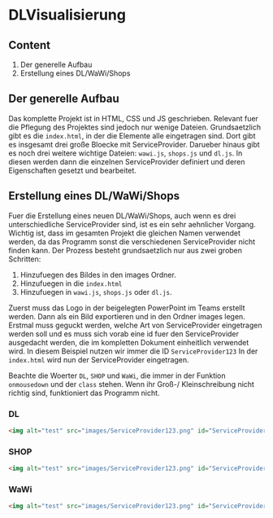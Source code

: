 # DLVisualisierung


## Content

1. Der generelle Aufbau
1. Erstellung eines DL/WaWi/Shops


## Der generelle Aufbau

Das komplette Projekt ist in HTML, CSS und JS geschrieben. Relevant fuer die Pflegung des Projektes sind jedoch nur wenige Dateien. Grundsaetzlich gibt es die `index.html`, in der die Elemente alle eingetragen sind. Dort gibt es insgesamt drei große Bloecke mit ServiceProvider. Darueber hinaus gibt es noch drei weitere wichtige Dateien: `wawi.js`, `shops.js` und `dl.js`. In diesen werden dann die einzelnen ServiceProvider definiert und deren Eigenschaften gesetzt und bearbeitet.

## Erstellung eines DL/WaWi/Shops

Fuer die Erstellung eines neuen DL/WaWi/Shops, auch wenn es drei unterschiedliche ServiceProvider sind, ist es ein sehr aehnlicher Vorgang. Wichtig ist, dass im gesamten Projekt die gleichen Namen verwendet werden, da das Programm sonst die verschiedenen ServiceProvider nicht finden kann. Der Prozess besteht grundsaetzlich nur aus zwei groben Schritten:

1. Hinzufuegen des Bildes in den images Ordner.
1. Hinzufuegen in die `index.html`
1. Hinzufuegen in `wawi.js`, `shops.js` oder `dl.js`.

Zuerst muss das Logo in der beigelegten PowerPoint im Teams erstellt werden. Dann als ein Bild exportieren und in den Ordner images legen. Erstmal muss geguckt werden, welche Art von ServiceProvider eingetragen werden soll und es muss sich vorab eine id fuer den ServiceProvider ausgedacht werden, die im kompletten Dokument einheitlich verwendet wird. In diesem Beispiel nutzen wir immer die ID `ServiceProvider123`  In der `index.html` wird nun der ServiceProvider eingetragen.

Beachte die Woerter `DL`, `SHOP` und `WaWi`, die immer in der Funktion `onmousedown` und der `class` stehen. Wenn ihr Groß-/ Kleinschreibung nicht richtig sind, funktioniert das Programm nicht.

### DL
```html
<img alt="test" src="images/ServiceProvider123.png" id="ServiceProvider123" class="DL" onmousedown="press('ServiceProvider123', 'DL')">
```
### SHOP
```html
<img alt="test" src="images/ServiceProvider123.png" id="ServiceProvider123" class="SHOP" onmousedown="press('ServiceProvider123', 'SHOP')">
```
### WaWi
```html
<img alt="test" src="images/ServiceProvider123.png" id="ServiceProvider123" class="WaWi" onmousedown="press('ServiceProvider123', 'WaWi')">
```
